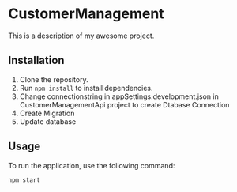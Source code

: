 # CustomerManagement

This is a description of my awesome project.

## Installation

1. Clone the repository.
2. Run `npm install` to install dependencies.
3. Change connectionstring in appSettings.development.json in CustomerManagementApi project to create Dtabase Connection
4. Create Migration
5. Update database


## Usage

To run the application, use the following command:

```bash
npm start


